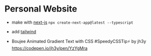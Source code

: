 # Personal Website

- make with [next-js](https://nextjs.org/) `npx create-next-app@latest --typescript`
- add [tailwind](https://tailwindcss.com/docs/guides/nextjs)

- Boujee Animated Gradient Text with CSS #SpeedyCSSTip⚡️ by jh3y https://codepen.io/jh3y/pen/YzYgMra